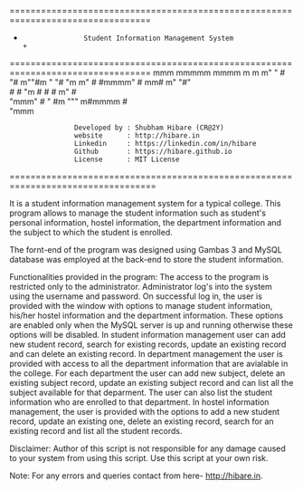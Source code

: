 =================================================================================
+                    Student Information Management System                      +
=================================================================================
                       mmm  mmmmm          mmmm m     m
                     m"   " #   "#  m""#m "   "# "m m" 
                     #      #mmmm" #  mm#     m"  "#"  
                     #      #   "m # #  #   m"     #   
                      "mmm" #    " #m """ m#mmmm   #   
                                    "mmm               
                
                    Developed by : Shubham Hibare (CR@2Y)
                    website      : http://hibare.in
                    Linkedin     : https://linkedin.com/in/hibare
                    Github       : https://hibare.github.io
                    License      : MIT License
==================================================================================

It is a student information management system for a typical college. This program allows to manage the student information such as student's personal
information, hostel information, the department information and the subject to which the student is enrolled.

The fornt-end of the program was designed using Gambas 3 and MySQL database was employed at the back-end to store the student information. 

Functionalities provided in the program:
The access to the program is restricted only to the administrator. Administrator log's into the system using the username and password.
On successful log in, the user is provided with the window with options to manage student information, his/her hostel information and the department
information. These options are enabled only when the MySQL server is up and running otherwise these options will be disabled. 
In student information management user can add new student record, search for existing records, update an existing record and can delete an existing
record.
In department management the user is provided with access to all the department information that are avialable in the college. For each department the
user can add new subject, delete an existing subject record, update an existing subject record and can list all the subject available for that
deparment. The user can also list the student information who are enrolled to that department.
In hostel information management, the user is provided with the options to add a new student record, update an existing one, delete an existing record,
search for an existing record and list all the student records.

Disclaimer: Author of this script is not responsible for any damage caused to your system from using this script. Use this script at your own risk.

Note: For any errors and queries contact from here- http://hibare.in.
